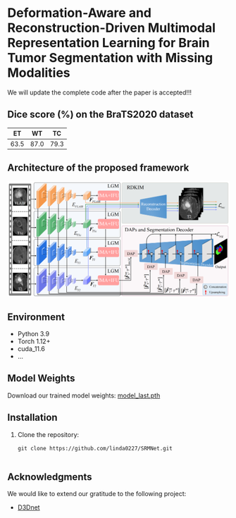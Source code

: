 # Deformation-Aware and Reconstruction-Driven Multimodal Representation Learning for Brain Tumor Segmentation with Missing Modalities

We will update the complete code after the paper is accepted!!!

## Dice score (%) on the BraTS2020 dataset

|    ET   |    WT   |    TC   |
|---------|---------|---------|
|   63.5  |   87.0  |   79.3  |

## Architecture of the proposed framework


![img1](imgs/main.png)

## Environment


- Python 3.9
- Torch 1.12+
- cuda_11.6
- ...

## Model Weights

Download our trained model weights: [model_last.pth](https://drive.google.com/file/d/17sMQKkh7JBhPiNAzRe6roGhPoyZVn6-J/view?usp=drive_link)

## Installation


1. Clone the repository:

   ```shell
   git clone https://github.com/linda0227/SRMNet.git
   
   
## Acknowledgments

We would like to extend our gratitude to the following project:

- [D3Dnet](https://github.com/XinyiYing/D3Dnet)



